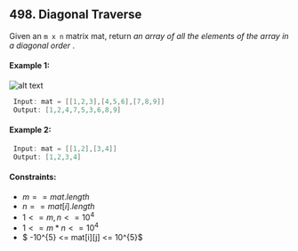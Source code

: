 ## 498. Diagonal Traverse

Given an ```m x n``` matrix mat, return *an array of all the elements of the array in a diagonal order* .

#### Example 1:

![alt text](https://github.com/Xelerezex/competition-space/tree/main/Images/diagonal-traverse-image.jpg)


```cpp
 Input: mat = [[1,2,3],[4,5,6],[7,8,9]]
 Output: [1,2,4,7,5,3,6,8,9]
```

#### Example 2:

```cpp
 Input: mat = [[1,2],[3,4]]
 Output: [1,2,3,4]
```

#### Constraints:

- $m == mat.length$
- $n == mat[i].length$
- $1 <= m, n <= 10^{4}$
- $1 <= m * n <= 10^{4}$
- $ -10^{5} <= mat[i][j] <= 10^{5}$
